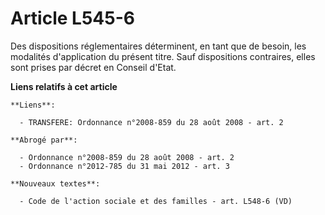 # Article L545-6

Des dispositions réglementaires déterminent, en tant que de besoin, les modalités d'application du présent titre. Sauf
dispositions contraires, elles sont prises par décret en Conseil d'Etat.

**Liens relatifs à cet article**

	**Liens**:

	  - TRANSFERE: Ordonnance n°2008-859 du 28 août 2008 - art. 2

	**Abrogé par**:

	  - Ordonnance n°2008-859 du 28 août 2008 - art. 2
	  - Ordonnance n°2012-785 du 31 mai 2012 - art. 3

	**Nouveaux textes**:

	  - Code de l'action sociale et des familles - art. L548-6 (VD)
